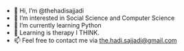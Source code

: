 - 👋 Hi, I’m @thehadisajjadi
- 👀 I’m interested in Social Science and Computer Science
- 🌱 I’m currently learning Python
- 💞️ Learning is therapy I THINK.
- 📫 Feel free to contact me via the.hadi.sajjadi@gmail.com

<!---
thehadisajjadi/thehadisajjadi is a ✨ special ✨ repository because its `README.md` (this file) appears on your GitHub profile.
You can click the Preview link to take a look at your changes.
--->
